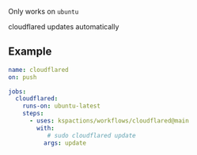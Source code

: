Only works on `ubuntu`

cloudflared updates automatically

## Example
```yaml
name: cloudflared 
on: push

jobs:
  cloudflared:
    runs-on: ubuntu-latest
    steps:
      - uses: kspactions/workflows/cloudflared@main
        with:
           # sudo cloudflared update
          args: update
```
